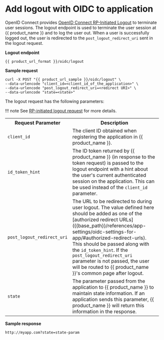 # Add logout with OIDC to application

OpenID Connect provides [OpenID Connect RP-Initiated Logout](https://openid.net/specs/openid-connect-rpinitiated-1_0.html) to terminate user sessions. The logout endpoint is used to terminate the user session at {{ product_name }} and to log the user out. When a user is
successfully logged out, the user is redirected to the `post_logout_redirect_uri` sent in the logout request.

**Logout endpoint**

``` 
{{ product_url_format }}/oidc/logout
```

**Sample request**

``` curl
curl -X POST "{{ product_url_sample }}/oidc/logout" \
--data-urlencode "client_id=<client_id_of_the_application>" \
--data-urlencode "post_logout_redirect_uri=<redirect URI>" \
--data-urlencode "state=<state>"
```

The logout request has the following parameters:

!!! note
    See [RP-initiated logout request](https://openid.net/specs/openid-connect-rpinitiated-1_0.html#RPLogout) for more details.

<table>
  <tr>
    <th>Request Parameter</th>
    <th>Description</th>
  </tr>
  <tr>
    <td><code>client_id</code><Badge text="Recommended" type="recommended"/></td>
    <td>The client ID obtained when registering the application in {{ product_name }}.</td>
  </tr>
  <tr>
    <td><code>id_token_hint</code><Badge text="Optional" type="optional"/></td>
    <td>The ID token returned by {{ product_name }} (in response to the token request) is passed to the logout endpoint with a hint about the user's current authenticated session on the application. This can be used instead of the <code>client_id</code> parameter.</td>
  </tr>
  <tr>
    <td><code>post_logout_redirect_uri</code><Badge text="Optional" type="optional"/></td>
    <td>
    The URL to be redirected to during user logout. The value defined here should be added as one of the [authorized redirect URLs]({{base_path}}/references/app-settings/oidc-settings-for-app/#authorized-redirect-urls). This should be passed along with the <code>id_token_hint</code>.
    If the <code>post_logout_redirect_uri</code> parameter is not passed, the user will be routed to {{ product_name }}'s common page after logout.
    </td>
  </tr>
  <tr>
    <td><code>state</code><Badge text="Optional" type="optional"/></td>
    <td>The parameter passed from the application to {{ product_name }} to maintain state information. If an application sends this parameter, {{ product_name }} will return this information in the response.</td>
  </tr>
</table>

**Sample response**

``` 
http://myapp.com?state=state-param
```

<br>
